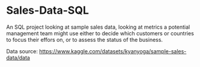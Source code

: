 # Sales-Data-SQL

An SQL project looking at sample sales data, looking at metrics a potential management team might use either to decide which customers or countries to focus their effors on, or to assess the status of the business. 

Data source: https://www.kaggle.com/datasets/kyanyoga/sample-sales-data/data
